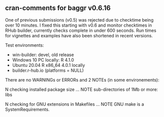 ## cran-comments for baggr v0.6.16

One of previous submissions (v0.5) was rejected due to checktime being over 10 minutes.
I fixed this starting with v0.6 and monitor checktimes in RHub builder, 
currently checks complete in under 600 seconds.
Run times for vignettes and examples have also been shortened in recent versions.

Test environments:

* win-builder: devel, old release
* Windows 10 PC locally: R 4.1.0
* Ubuntu 20.04 R x86_64 4.0.1 locally
* builder.r-hub.io (platforms = NULL)

There are no WARNINGs or ERRORs and 2 NOTEs (in some environements):

N checking installed package size ... NOTE
  sub-directories of 1Mb or more: libs
  
N checking for GNU extensions in Makefiles ... NOTE
  GNU make is a SystemRequirements. 
